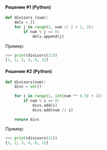 #### Решение #1 (Python)
```python
def divisors (num):
	dels = []
	for j in range(2, num // 2 + 1, 2):
		if num % j == 0:
			dels.append(j)
```

Пример:
```python
>>> print(divisors(12))
[1, 2, 3, 4, 6, 12]
```

#### Решение #2 (Python)
```python
def divisors(num):
	divs = set()
	
	for i in range(1, int(num ** 0.5) + 1):
		if num % i == 0:
			divs.add(i)
			divs.add(num // i)
	
	return divs
```

Пример:
```python
>>> print(divisors(12))
{1, 2, 3, 4, 6, 12}
```
